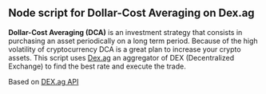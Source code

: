 ## Node script for Dollar-Cost Averaging on Dex.ag

**Dollar-Cost Averaging (DCA)** is an investment strategy that consists in purchasing an asset periodically on a long term period. Because of the high volatility of cryptocurrency DCA is a great plan to increase your crypto assets.
This script uses [Dex.ag](https://dex.ag) an aggregator of DEX (Decentralized Exchange) to find the best rate and execute the trade.

Based on [DEX.ag API](https://docs.dex.ag/api)

